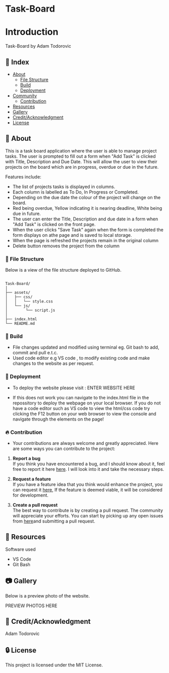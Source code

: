 # Task-Board

# Introduction
 Task-Board by Adam Todorovic


## :ledger: Index

- [About](#beginner-about)
  - [File Structure](#file_folder-file-structure)
  - [Build](#hammer-build)  
  - [Deployment](#rocket-deployment)  
- [Community](#cherry_blossom-community)
  - [Contribution](#fire-contribution)
- [Resources](#page_facing_up-resources)
- [Gallery](#camera-gallery)
- [Credit/Acknowledgment](#star2-creditacknowledgment)
- [License](#lock-license)

##  :beginner: About
This is a task board application where the user is able to manage project tasks. 
The user is prompted to fill out a form when "Add Task" is clicked with Title, Description and Due Date. 
This will allow the user to view their projects on the board which are in progress, overdue or due in the future.

Features include:
- The list of projects tasks is displayed in columns.
- Each column is labelled as To Do, In Progress or Completed.
- Depending on the due date the colour of the project will change on the board.
- Red being overdue, Yellow indicating it is nearing deadline, White being due in future.
- The user can enter the Title, Description and due date in a form when "Add Task" is clicked on the front page.
- When the user clicks "Save Task" again when the form is completed the form displays on athe page and is saved to local storage.
- When the page is refreshed the projects remain in the original column
- Delete button removes the project from the column

###  :file_folder: File Structure
Below is a view of the file structure deployed to GitHub.

```plaintext

Task-Board/
│
├── assets/
│   ├── css/
│   │   └── style.css
│   └── js/
│        └── script.js
│
├── index.html
└── README.md

```

###  :hammer: Build

- File changes updated and modified using terminal eg. Git bash to add, commit and pull e.t.c.
- Used code editor e.g VS code , to modify existing code and make changes to the website as per request.


### :rocket: Deployment

- To deploy the website please visit : ENTER WEBSITE HERE

- If this does not work you can navigate to the index.html file in the repossitory to deploy the webpage on your local browser. If you do not have a code editor such as VS code to view the html/css code try clicking the F12 button on your web browser to view the console and navigate through the elements on the page!

 ###  :fire: Contribution

 - Your contributions are always welcome and greatly appreciated. Here are some ways you can contribute to the project:

 1. **Report a bug** <br>
 If you think you have encountered a bug, and I should know about it, feel free to report it here [here](https://github.com/ProjectAdam95/Task-Board/issues). I will look into it and take the necessary steps.
 
 2. **Request a feature** <br>
 If you have a feature idea that you think would enhance the project, you can request it [here](https://github.com/ProjectAdam95/Task-Board/issues), If the feature is deemed viable, it will be considered for development. 

 3. **Create a pull request** <br>
 The best way to contribute is by creating a pull request. The community will appreciate your efforts. You can start by picking up any open issues from [here](https://github.com/ProjectAdam95/Task-Board/issues)and submitting a pull request.

##  :page_facing_up: Resources
Software used
- VS Code
- Git Bash

##  :camera: Gallery
Below is a preview photo of the website.

PREVIEW PHOTOS HERE




## :star2: Credit/Acknowledgment
Adam Todorovic

##  :lock: License
This project is licensed under the MIT License.